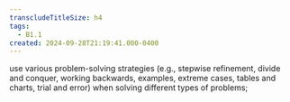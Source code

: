 ```yaml
---
transcludeTitleSize: h4
tags:
  - B1.1
created: 2024-09-28T21:19:41.000-0400
---
```

use various problem-solving strategies (e.g., stepwise refinement, divide and conquer, working backwards, examples, extreme cases, tables and charts, trial and error) when solving different types of problems;